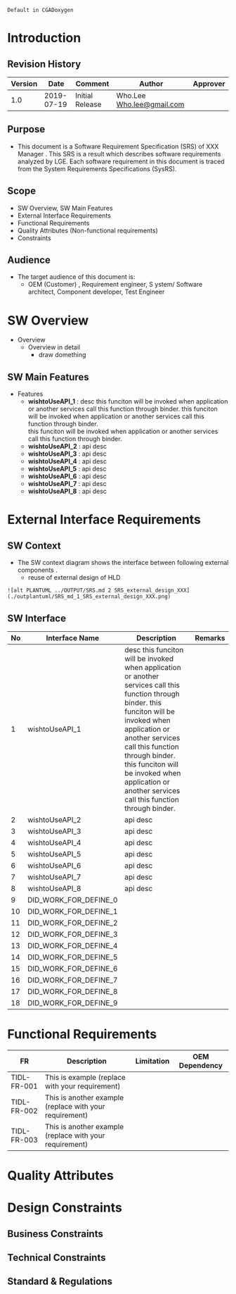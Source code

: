 ```text
Default in CGADoxygen
```

# Introduction
## Revision History
| Version | Date       | Comment         | Author                             | Approver |
| ------- | ---------- | --------------- | ---------------------------------- | -------- |
| 1.0     | 2019-07-19 | Initial Release | Who.Lee <Who.lee@gmail.com>        |          |

## Purpose
- This document is a Software Requirement Specification (SRS) of XXX Manager . This SRS is a result which describes software requirements analyzed by LGE. Each software requirement in this document is traced from the System Requirements Specifications (SysRS).

## Scope
- SW Overview, SW Main Features
- External Interface Requirements
- Functional Requirements
- Quality Attributes (Non-functional requirements)
- Constraints

## Audience
- The target audience of this document is:
	- OEM (Customer) , Requirement engineer, S ystem/ Software architect, Component developer, Test Engineer

# SW Overview
- Overview
	- Overview in detail
        - draw domething

## SW Main Features
- Features
    - **wishtoUseAPI_1** : desc this funciton will be invoked when application or another services call this function through binder. this funciton will be invoked when application or another services call this function through binder.<br> this funciton will be invoked when application or another services call this function through binder.
    - **wishtoUseAPI_2** : api desc
    - **wishtoUseAPI_3** : api desc
    - **wishtoUseAPI_4** : api desc
    - **wishtoUseAPI_5** : api desc
    - **wishtoUseAPI_6** : api desc
    - **wishtoUseAPI_7** : api desc
    - **wishtoUseAPI_8** : api desc

# External Interface Requirements
## SW Context
- The SW context diagram shows the interface between following external components .
    - reuse of external design of HLD

```
![alt PLANTUML ../OUTPUT/SRS.md 2 SRS_external_design_XXX](./outplantuml/SRS_md_1_SRS_external_design_XXX.png)
```

## SW Interface

|No | Interface Name |Description                                       |Remarks|
|---|----------------|--------------------------------------------------|-------|
| 1 | wishtoUseAPI_1 | desc this funciton will be invoked when application or another services call this function through binder. this funciton will be invoked when application or another services call this function through binder.<br> this funciton will be invoked when application or another services call this function through binder. |
| 2 | wishtoUseAPI_2 | api desc |
| 3 | wishtoUseAPI_3 | api desc |
| 4 | wishtoUseAPI_4 | api desc |
| 5 | wishtoUseAPI_5 | api desc |
| 6 | wishtoUseAPI_6 | api desc |
| 7 | wishtoUseAPI_7 | api desc |
| 8 | wishtoUseAPI_8 | api desc |
| 9 | DID_WORK_FOR_DEFINE_0 |  |
| 10 | DID_WORK_FOR_DEFINE_1 |  |
| 11 | DID_WORK_FOR_DEFINE_2 |  |
| 12 | DID_WORK_FOR_DEFINE_3 |  |
| 13 | DID_WORK_FOR_DEFINE_4 |  |
| 14 | DID_WORK_FOR_DEFINE_5 |  |
| 15 | DID_WORK_FOR_DEFINE_6 |  |
| 16 | DID_WORK_FOR_DEFINE_7 |  |
| 17 | DID_WORK_FOR_DEFINE_8 |  |
| 18 | DID_WORK_FOR_DEFINE_9 |  |

# Functional Requirements

| FR              | Description                                | Limitation | OEM Dependency |
| --------------- | ------------------------------------------ | ---------- | -------------- |
| TIDL-FR-001  | This is example (replace with your requirement)     |            |                |
| TIDL-FR-002  | This is another example  (replace with your requirement)  |            |                |
| TIDL-FR-003  | This is another example  (replace with your requirement)  |            |                |

# Quality Attributes

# Design Constraints
## Business Constraints

## Technical Constraints

## Standard & Regulations


